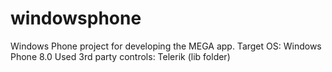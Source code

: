 windowsphone
============

Windows Phone project for developing the MEGA app.
Target OS: Windows Phone 8.0 
Used 3rd party controls: Telerik (lib folder)
